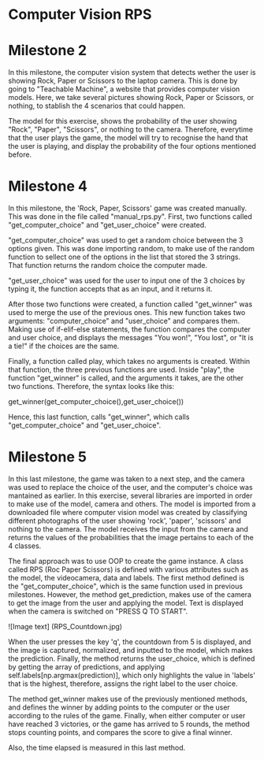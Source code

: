# Computer Vision RPS

# Milestone 2

In this milestone, the computer vision system that detects wether the user is showing Rock, Paper or Scissors to the laptop camera.
This is done by going to "Teachable Machine", a website that provides computer vision models. Here, we take several pictures showing Rock, Paper or Scissors, or nothing, to stablish the 4 scenarios that could happen.

The model for this exercise, shows the probability of the user showing "Rock", "Paper", "Scissors", or nothing to the camera. Therefore, everytime that the user plays the game, the model will try to recognise the hand that the user is playing, and display the probability of the four options mentioned before. 


# Milestone 4

In this milestone, the 'Rock, Paper, Scissors' game was created manually. This was done in the file called "manual_rps.py".
First, two functions called "get_computer_choice" and "get_user_choice" were created.

"get_computer_choice" was used to get a random choice between the 3 options given. This was done importing random, to make use of the random function to sellect one of the options in the list that stored the 3 strings. That function returns the random choice the computer made.

"get_user_choice" was used for the user to input one of the 3 choices by typing it, the function accepts that as an input, and it returns it. 

After those two functions were created, a function called "get_winner" was used to merge the use of the previous ones. This new function takes two arguments: "computer_choice" and "user_choice" and compares them. 
Making use of if-elif-else statements, the function compares the computer and user choice, and displays the messages "You won!", "You lost", or "It is a tie!" if the choices are the same. 

Finally, a function called play, which takes no arguments is created. Within that function, the three previous functions are used. Inside "play", the function "get_winner" is called, and the arguments it takes, are the other two functions.
Therefore, the syntax looks like this:

get_winner(get_computer_choice(),get_user_choice())

Hence, this last function, calls "get_winner", which calls "get_computer_choice" and "get_user_choice".


# Milestone 5
In this last milestone, the game was taken to a next step, and the camera was used to replace the choice of the user, and the computer's choice was mantained as earlier. 
In this exercise, several libraries are imported in order to make use of the model, camera and others. 
The model is imported from a downloaded file where computer vision model was created by classifying different photographs of the user showing 'rock', 'paper', 'scissors' and nothing to the camera. The model receives the input from the camera and returns the values of the probabilities that the image pertains to each of the 4 classes. 

The final approach was to use OOP to create the game instance. 
A class called RPS (Roc Paper Scissors) is defined with various attributes such as the model, the videocamera, data and labels.
The first method defined is the "get_computer_choice", which is the same function used in previous milestones. 
However, the method get_prediction, makes use of the camera to get the image from the user and applying the model. 
Text is displayed when the camera is switched on "PRESS Q TO START". 

![Image text] (RPS_Countdown.jpg)

When the user presses the key 'q', the countdown from 5 is displayed, and the image is captured, normalized, and inputted to the model, which makes the prediction. Finally, the method returns the user_choice, which is defined by getting the array of predictions, and applying self.labels[np.argmax(prediction)], which only highlights the value in 'labels' that is the highest, therefore, assigns the right label to the user choice. 

The method get_winner makes use of the previously mentioned methods, and defines the winner by adding points to the computer or the user according to the rules of the game. 
Finally, when either computer or user have reached 3 victories, or the game has arrived to 5 rounds, the method stops counting points, and compares the score to give a final winner.

Also, the time elapsed is measured in this last method. 
